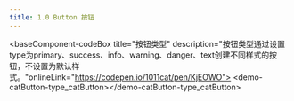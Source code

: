 ```yaml
---
title: 1.0 Button 按钮
---
```


<!-- 说明： -->
<!-- baseComponent-codeBox 组件即为.vuepress/components/baseComponent/codeBox文件，vuepress会默认把它解析为`baseComponent-codeBox`组件;  title为代码示例标题；description为代码示例说明；onlineLink为在线运行配置的网址 -->

<!-- 同理demo-catButton-type_catButton即为编写的代码示例组件 -->

<!-- highlight-code为引入的第三方代码高亮组件，里面包裹的就是上面示例组件的代码 -->

<baseComponent-codeBox title="按钮类型" description="按钮类型通过设置type为primary、success、info、warning、danger、text创建不同样式的按钮，不设置为默认样式。"onlineLink="https://codepen.io/1011cat/pen/KjEOWO">
  <demo-catButton-type_catButton></demo-catButton-type_catButton>
  <highlight-code slot="codeText" lang="vue">
    <template>
      <div>
        <cat-button text="default"></cat-button>
        <cat-button text="primary" type="primary"></cat-button>
        <cat-button text="success" type="success"></cat-button>
        <cat-button text="info" type="info"></cat-button>
        <cat-button text="warning" type="warning"></cat-button>
        <cat-button text="danger" type="danger"></cat-button>
        <cat-button text="text" type="text"></cat-button>
      </div>
    </template>
    <script>
        export default {
        }
    </script>
  </highlight-code>
</baseComponent-codeBox>

<!-- 组件的参数表格,这里我没有使用自带的markdown表格，因为太丑，样式不好修改，有时参数描述较少时，不能自动撑满一行，所以自己写了一个组件；titile为表格标题，tableHead为表头，tableBody为具体参数设置，并且支持el-table的table参数 -->
<baseComponent-apiTable
  title="Attributes"
  :tableBody = "tableBody"
  :tableHead = "tableHead">
</baseComponent-apiTable>

 <!-- 给个star 彩蛋组件 -->
<baseComponent-star></baseComponent-star>

 <!-- 第三方评论插件 -->
<Vssue title="" />

<!-- 其实在vuepress里的每个.md其实和.vue很像的，你基本可以按照vue组件模式来写 -->
<script>
  export default {
    data() {
      return {
        //表头为字符串，写法和md一样，中间以`|`间隔就行
        tableHead:`参数 | 说明 | 类型 | 可选值 | 默认值`,
        //表头为数组，其中每一项为字符串，代表每一行要展示的数据，写法也和md一样，中间以`|`间隔就行
        tableBody: [
          `size | 尺寸 | String | medium / small / mini | —`,
          `type |	类型 | string |	primary / success / warning / danger / info / text | —`
        ],
      }
    },

  }
</script>

<!-- 和vue一样，也可以设置样式，并且这里style样式只对当前md有效，不需要加上scoped -->
<style>
</style>